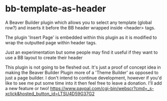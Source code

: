 # bb-template-as-header
A Beaver Builder plugin which allows you to select any template (global row?) and inserts it before the BB header wrapped inside &lt;header> tags. 

The plugin 'Insert Page' is embedded within this plugin as it is modified to wrap the outputted page within header tags.

Just an experimentation but some people may find it useful if they want to use a BB layout to create their header


This plugin is not going to be fleshed out.  It's just a proof of concept idea in making the Beaver Builder Plugin more of a 'Theme Builder' as opposed to just a page builder.  I don't intend to continue development, however if you'd like to see me put some time into it then feel free to leave a donation. I'll add a new feature or two!  https://www.paypal.com/cgi-bin/webscr?cmd=_s-xclick&hosted_button_id=LTSU4D59G37G2
